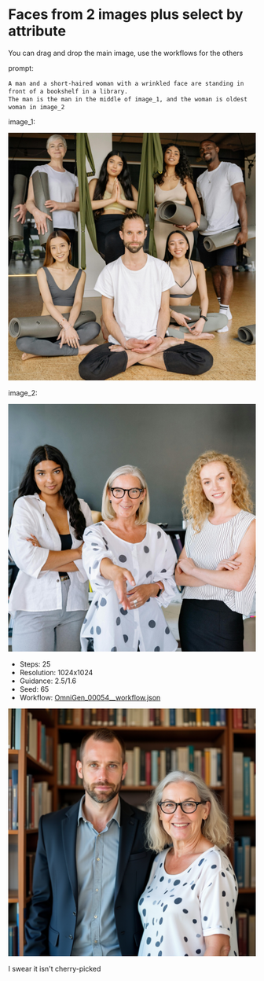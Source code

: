 # Faces from 2 images plus select by attribute

You can drag and drop the main image, use the workflows for the others

prompt:

```
A man and a short-haired woman with a wrinkled face are standing in front of a bookshelf in a library.
The man is the man in the middle of image_1, and the woman is oldest woman in image_2
```

image_1:

![image](../../inputs/original/1.jpg)

image_2:

![image](../../inputs/original/2.jpg)

- Steps: 25
- Resolution: 1024x1024
- Guidance: 2.5/1.6
- Seed: 65
- Workflow: [OmniGen_00054__workflow.json](OmniGen_00054__workflow.json)

![image](OmniGen_00054_.png)

I swear it isn't cherry-picked

